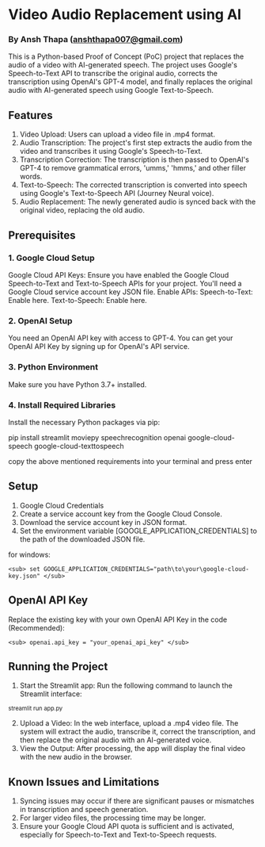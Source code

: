 # Video Audio Replacement using AI
### By Ansh Thapa (anshthapa007@gmail.com)

This is a Python-based Proof of Concept (PoC) project that replaces the audio of a video with AI-generated speech. The project uses Google's Speech-to-Text API to transcribe the original audio, corrects the transcription using OpenAI's GPT-4 model, and finally replaces the original audio with AI-generated speech using Google Text-to-Speech.


## Features

1. Video Upload: Users can upload a video file in .mp4 format.
2. Audio Transcription: The project's first step extracts the audio from the video and transcribes it using Google's Speech-to-Text.
3. Transcription Correction: The transcription is then passed to OpenAI's GPT-4 to remove grammatical errors, 'umms,' 'hmms,' and other filler words.
4. Text-to-Speech: The corrected transcription is converted into speech using Google's Text-to-Speech API (Journey Neural voice).
5. Audio Replacement: The newly generated audio is synced back with the original video, replacing the old audio.

## Prerequisites

### 1. Google Cloud Setup
Google Cloud API Keys: Ensure you have enabled the Google Cloud Speech-to-Text and Text-to-Speech APIs for your project. You'll need a Google Cloud service account key JSON file.
Enable APIs:
Speech-to-Text: Enable here.
Text-to-Speech: Enable here.
### 2. OpenAI Setup
You need an OpenAI API key with access to GPT-4.
You can get your OpenAI API Key by signing up for OpenAI's API service.
### 3. Python Environment
Make sure you have Python 3.7+ installed.
### 4. Install Required Libraries
Install the necessary Python packages via pip:

pip install streamlit moviepy speechrecognition openai google-cloud-speech google-cloud-texttospeech

copy the above mentioned requirements into your terminal and press enter

## Setup

1. Google Cloud Credentials
2. Create a service account key from the Google Cloud Console.
3. Download the service account key in JSON format.
4. Set the environment variable [GOOGLE_APPLICATION_CREDENTIALS] to the path of the downloaded JSON file.

for windows:

	<sub> set GOOGLE_APPLICATION_CREDENTIALS="path\to\your\google-cloud-key.json" </sub>

## OpenAI API Key

Replace the existing key with your own OpenAI API Key in the code (Recommended):

	<sub> openai.api_key = "your_openai_api_key" </sub>

## Running the Project
1. Start the Streamlit app: Run the following command to launch the Streamlit interface:

<sub> streamlit run app.py 	</sub>

2. Upload a Video: In the web interface, upload a .mp4 video file. The system will extract the audio, transcribe it, correct the transcription, and then replace the original audio with an AI-generated voice.
3. View the Output: After processing, the app will display the final video with the new audio in the browser.

## Known Issues and Limitations
1. Syncing issues may occur if there are significant pauses or mismatches in transcription and speech generation.
2. For larger video files, the processing time may be longer.
3. Ensure your Google Cloud API quota is sufficient and is activated, especially for Speech-to-Text and Text-to-Speech requests.

